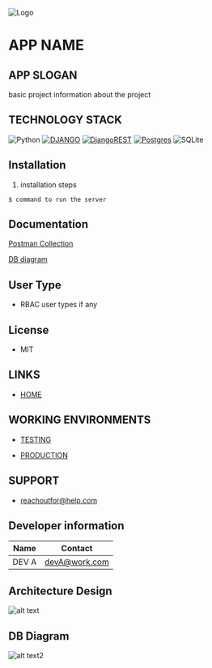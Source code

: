 

![Logo](/app.svg)


# APP NAME


## APP SLOGAN 

basic project information about the project



## TECHNOLOGY STACK
![Python](https://img.shields.io/badge/python-3670A0?style=for-the-badge&logo=python&logoColor=ffdd54)
[![DJANGO](https://img.shields.io/badge/Django-092E20?style=for-the-badge&logo=django&logoColor=white)](https://www.djangoproject.com/)
[![DjangoREST](https://img.shields.io/badge/DJANGO-REST-ff1709?style=for-the-badge&logo=django&logoColor=white&color=ff1709&labelColor=gray)](https://www.django-rest-framework.org/)
[![Postgres](https://img.shields.io/badge/postgres-%23316192.svg?style=for-the-badge&logo=postgresql&logoColor=white)](https://www.postgresql.org/)
![SQLite](https://img.shields.io/badge/sqlite-%2307405e.svg?style=for-the-badge&logo=sqlite&logoColor=white)



## Installation


1. installation steps

```
$ command to run the server
```
## Documentation



[Postman Collection](https://google.com)

[DB diagram](https://dbdiagram.io/d/url)

## User Type

- RBAC user types if any


## License

- MIT


## LINKS 

- [HOME](http://127.0.0.1:8000/)




## WORKING ENVIRONMENTS

- [TESTING]()

- [PRODUCTION]()





## SUPPORT

- reachoutfor@help.com


## Developer information


| Name  | Contact |
| ------------- | ------------- |
| DEV A | devA@work.com |







## Architecture Design 


![alt text](/resources/architecture.png)



## DB Diagram


![alt text2](/resources/DB_DESIGN.png)


